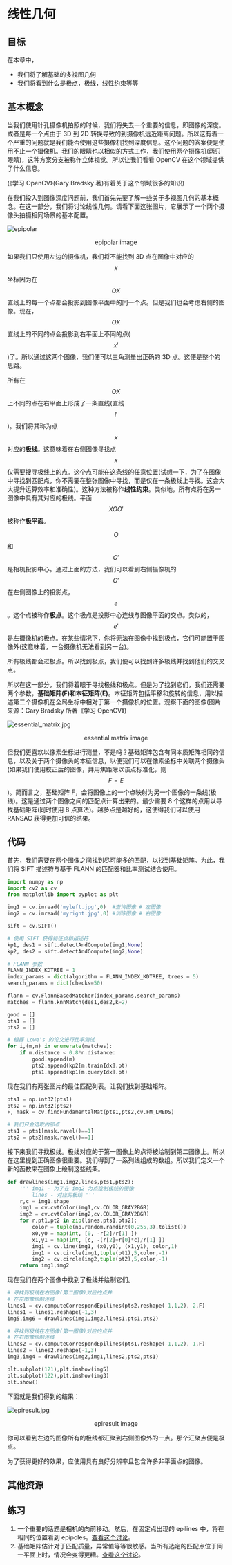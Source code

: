 # 线性几何

## 目标

在本章中，

- 我们将了解基础的多视图几何
- 我们将看到什么是极点，极线，线性约束等等

## 基本概念

当我们使用针孔摄像机拍照的时候，我们将失去一个重要的信息，即图像的深度。或者是每一个点由于 3D 到 2D 转换导致的到摄像机远近距离问题。所以这有着一个严重的问题就是我们能否使用这些摄像机找到深度信息。这个问题的答案便是使用不止一个摄像机。我们的眼睛也以相似的方式工作，我们使用两个摄像机(两只眼睛)，这种方案分支被称作立体视觉。所以让我们看看 OpenCV 在这个领域提供了什么信息。

(《学习 OpenCV》(Gary Bradsky 著)有着关于这个领域很多的知识)

在我们投入到图像深度问题前，我们首先先要了解一些关于多视图几何的基本概念。在这一部分，我们将讨论线性几何。请看下面这张图片，它展示了一个两个摄像头拍摄相同场景的基本配置。

![epipolar](img/epipolar.jpg)

<center>epipolar image</center>

如果我们只使用左边的摄像机，我们将不能找到 3D 点在图像中对应的$$x$$坐标因为在$$OX$$直线上的每一个点都会投影到图像平面中的同一个点。但是我们也会考虑右侧的图像。现在，$$OX$$直线上的不同的点会投影到右平面上不同的点($$x'$$)了。所以通过这两个图像，我们便可以三角测量出正确的 3D 点。这便是整个的思路。

所有在$$OX$$上不同的点在右平面上形成了一条直线(直线$$l'$$)。我们将其称为点$$x$$对应的**极线**。这意味着在右侧图像寻找点$$x$$仅需要搜寻极线上的点。这个点可能在这条线的任意位置(试想一下，为了在图像中寻找到匹配点，你不需要在整张图像中寻找，而是仅在一条极线上寻找。这会大大提升运算效率和准确性)。这种方法被称作**线性约束**。类似地，所有点将在另一图像中具有其对应的极线。平面$$XOO'$$被称作**极平面**。

$$O$$和$$O'$$是相机投影中心。通过上面的方法，我们可以看到右侧摄像机的$$O'$$在左侧图像上的投影点，$$e$$。这个点被称作**极点**。这个极点是投影中心连线与图像平面的交点。类似的，$$e'$$是左摄像机的极点。在某些情况下，你将无法在图像中找到极点，它们可能置于图像外(这意味着，一台摄像机无法看到另一台)。

所有极线都会过极点。所以找到极点，我们便可以找到许多极线并找到他们的交叉点。

所以在这一部分，我们将着眼于寻找极线和极点。但是为了找到它们，我们还需要两个参数，**基础矩阵(F)**和**本征矩阵(E)**。本征矩阵包括平移和旋转的信息，用以描述第二个摄像机在全局坐标中相对于第一个摄像机的位置。观察下面的图像(图片来源：Gary Bradsky 所著《学习 OpenCV》)

![essential_matrix.jpg](img/essential_matrix.jpg)

<center>essential matrix image</center>

但我们更喜欢以像素坐标进行测量，不是吗？基础矩阵包含有同本质矩阵相同的信息，以及关于两个摄像头的本征信息，以便我们可以在像素坐标中关联两个摄像头(如果我们使用校正后的图像，并用焦距除以该点标准化，则$$F=E$$)。简而言之，基础矩阵 F，会将图像上的一个点映射为另一个图像的一条线(极线)。这是通过两个图像之间的匹配点计算出来的。最少需要 8 个这样的点用以寻找基础矩阵(同时使用 8 点算法)。越多点是越好的，这使得我们可以使用 RANSAC 获得更加可信的结果。

## 代码

首先，我们需要在两个图像之间找到尽可能多的匹配，以找到基础矩阵。为此，我们将 SIFT 描述符与基于 FLANN 的匹配器和比率测试结合使用。

```python
import numpy as np
import cv2 as cv
from matplotlib import pyplot as plt

img1 = cv.imread('myleft.jpg',0)  #查询图像 # 左图像
img2 = cv.imread('myright.jpg',0) #训练图像 # 右图像

sift = cv.SIFT()

# 使用 SIFT 获得特征点和描述符
kp1, des1 = sift.detectAndCompute(img1,None)
kp2, des2 = sift.detectAndCompute(img2,None)

# FLANN 参数
FLANN_INDEX_KDTREE = 1
index_params = dict(algorithm = FLANN_INDEX_KDTREE, trees = 5)
search_params = dict(checks=50)

flann = cv.FlannBasedMatcher(index_params,search_params)
matches = flann.knnMatch(des1,des2,k=2)

good = []
pts1 = []
pts2 = []

# 根据 Lowe's 的论文进行比率测试
for i,(m,n) in enumerate(matches):
    if m.distance < 0.8*n.distance:
        good.append(m)
        pts2.append(kp2[m.trainIdx].pt)
        pts1.append(kp1[m.queryIdx].pt)
```

现在我们有两张图片的最佳匹配列表。让我们找到基础矩阵。

```python
pts1 = np.int32(pts1)
pts2 = np.int32(pts2)
F, mask = cv.findFundamentalMat(pts1,pts2,cv.FM_LMEDS)

# 我们只会选取内部点
pts1 = pts1[mask.ravel()==1]
pts2 = pts2[mask.ravel()==1]
```

接下来我们寻找极线。极线对应的于第一图像上的点将被绘制到第二图像上。所以在这里提到正确图像很重要。我们得到了一系列线组成的数组。所以我们定义一个新的函数来在图象上绘制这些线条。

```python
def drawlines(img1,img2,lines,pts1,pts2):
    ''' img1 - 为了在 img2 为点绘制极线的图像
        lines - 对应的极线 '''
    r,c = img1.shape
    img1 = cv.cvtColor(img1,cv.COLOR_GRAY2BGR)
    img2 = cv.cvtColor(img2,cv.COLOR_GRAY2BGR)
    for r,pt1,pt2 in zip(lines,pts1,pts2):
        color = tuple(np.random.randint(0,255,3).tolist())
        x0,y0 = map(int, [0, -r[2]/r[1] ])
        x1,y1 = map(int, [c, -(r[2]+r[0]*c)/r[1] ])
        img1 = cv.line(img1, (x0,y0), (x1,y1), color,1)
        img1 = cv.circle(img1,tuple(pt1),5,color,-1)
        img2 = cv.circle(img2,tuple(pt2),5,color,-1)
    return img1,img2
```

现在我们在两个图像中找到了极线并绘制它们。

```python
# 寻找到极线在右图像(第二图像)对应的点并
# 在左图像绘制连线
lines1 = cv.computeCorrespondEpilines(pts2.reshape(-1,1,2), 2,F)
lines1 = lines1.reshape(-1,3)
img5,img6 = drawlines(img1,img2,lines1,pts1,pts2)

# 寻找到极线在左图像(第一图像)对应的点并
# 在右图像绘制连线
lines2 = cv.computeCorrespondEpilines(pts1.reshape(-1,1,2), 1,F)
lines2 = lines2.reshape(-1,3)
img3,img4 = drawlines(img2,img1,lines2,pts2,pts1)

plt.subplot(121),plt.imshow(img5)
plt.subplot(122),plt.imshow(img3)
plt.show()
```

下面就是我们得到的结果：

![epiresult.jpg](img/epiresult.jpg)

<center>epiresult image</center>

你可以看到左边的图像所有的极线都汇聚到右侧图像外的一点。那个汇聚点便是极点。

为了获得更好的效果，应使用具有良好分辨率且包含许多非平面点的图像。

## 其他资源

## 练习

1. 一个重要的话题是相机的向前移动。然后，在固定点出现的 epilines 中，将在相同的位置看到 epipoles。[查看这个讨论](http://answers.opencv.org/question/17912/location-of-epipole/)。
2. 基础矩阵估计对于匹配质量，异常值等等很敏感。当所有选定的匹配点位于同一平面上时，情况会变得更糟。[查看这个讨论](http://answers.opencv.org/question/18125/epilines-not-correct/)。
